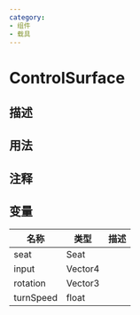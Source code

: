 ```yaml
---
category: 
- 组件
- 载具
---
```

# ControlSurface
## 描述

## 用法

## 注释

## 变量
| 名称 | 类型 | 描述 |
| ----------- | ----------- | ----------- |
| seat | Seat |  |  
| input | Vector4 |  |  
| rotation | Vector3 |  |  
| turnSpeed  | float |  |  
